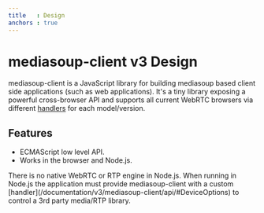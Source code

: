 ```yaml
---
title   : Design
anchors : true
---
```



# mediasoup-client v3 Design

mediasoup-client is a JavaScript library for building mediasoup based client side applications (such as web applications). It's a tiny library exposing a powerful cross-browser API and supports all current WebRTC browsers via different [handlers](https://github.com/versatica/mediasoup-client/tree/v3/lib/handlers) for each model/version.


## Features

* ECMAScript low level API.
* Works in the browser and Node.js.

<div markdown="1" class="note">
There is no native WebRTC or RTP engine in Node.js. When running in Node.js the application must provide mediasoup-client with a custom [handler](/documentation/v3/mediasoup-client/api/#DeviceOptions) to control a 3rd party media/RTP library.
</div>
